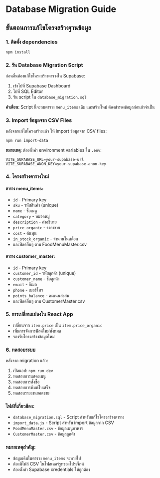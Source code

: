 # Database Migration Guide

## ขั้นตอนการแก้ไขโครงสร้างฐานข้อมูล

### 1. ติดตั้ง dependencies
```bash
npm install
```

### 2. รัน Database Migration Script
ก่อนอื่นต้องแก้ไขโครงสร้างตารางใน Supabase:

1. เข้าไปที่ Supabase Dashboard
2. ไปที่ SQL Editor
3. รัน script ใน `database_migration.sql`

**คำเตือน**: Script นี้จะลบตาราง `menu_items` เดิม และสร้างใหม่ ต้องสำรองข้อมูลก่อนถ้าจำเป็น

### 3. Import ข้อมูลจาก CSV Files
หลังจากแก้ไขโครงสร้างแล้ว ให้ import ข้อมูลจาก CSV files:

```bash
npm run import-data
```

**หมายเหตุ**: ต้องตั้งค่า environment variables ใน `.env`:
```
VITE_SUPABASE_URL=your-supabase-url
VITE_SUPABASE_ANON_KEY=your-supabase-anon-key
```

### 4. โครงสร้างตารางใหม่

#### ตาราง menu_items:
- `id` - Primary key
- `sku` - รหัสสินค้า (unique)
- `name` - ชื่อเมนู
- `category` - หมวดหมู่
- `description` - คำอธิบาย
- `price_organic` - ราคาขาย
- `cost` - ต้นทุน
- `in_stock_organic` - จำนวนในสต็อก
- และฟิลด์อื่นๆ ตาม FoodMenuMaster.csv

#### ตาราง customer_master:
- `id` - Primary key
- `customer_id` - รหัสลูกค้า (unique)
- `customer_name` - ชื่อลูกค้า
- `email` - อีเมล
- `phone` - เบอร์โทร
- `points_balance` - คะแนนสะสม
- และฟิลด์อื่นๆ ตาม CustomerMaster.csv

### 5. การเปลี่ยนแปลงใน React App
- เปลี่ยนจาก `item.price` เป็น `item.price_organic`
- เพิ่มการจัดการฟิลด์ใหม่ทั้งหมด
- รองรับโครงสร้างข้อมูลใหม่

### 6. ทดสอบระบบ
หลังจาก migration แล้ว:
1. เปิดแอป: `npm run dev`
2. ทดสอบการแสดงเมนู
3. ทดสอบการสั่งซื้อ
4. ทดสอบการพิมพ์ใบเสร็จ
5. ทดสอบรายงานยอดขาย

### ไฟล์ที่เกี่ยวข้อง:
- `database_migration.sql` - Script สำหรับแก้ไขโครงสร้างตาราง
- `import_data.js` - Script สำหรับ import ข้อมูลจาก CSV
- `FoodMenuMaster.csv` - ข้อมูลเมนูอาหาร
- `CustomerMaster.csv` - ข้อมูลลูกค้า

### หมายเหตุสำคัญ:
- ข้อมูลเดิมในตาราง `menu_items` จะหายไป
- ต้องมีไฟล์ CSV ในโฟลเดอร์รูทของโปรเจ็กต์
- ต้องตั้งค่า Supabase credentials ให้ถูกต้อง